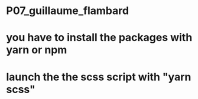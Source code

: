 # P07_guillaume_flambard

# you have to install the packages with yarn or npm 

# launch the the scss script with "yarn scss"